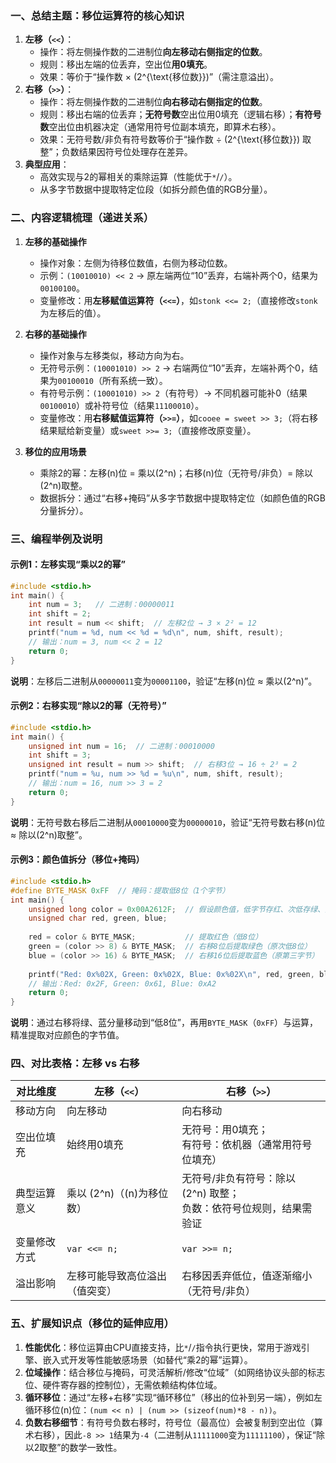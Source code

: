 ### 一、总结主题：移位运算符的核心知识
1. **左移（`<<`）**：
   - 操作：将左侧操作数的二进制位**向左移动右侧指定的位数**。
   - 规则：移出左端的位丢弃，空出位**用0填充**。
   - 效果：等价于“操作数 × \(2^{\text{移位数}}\)”（需注意溢出）。
2. **右移（`>>`）**：
   - 操作：将左侧操作数的二进制位**向右移动右侧指定的位数**。
   - 规则：移出右端的位丢弃；**无符号数**空出位用0填充（逻辑右移）；**有符号数**空出位由机器决定（通常用符号位副本填充，即算术右移）。
   - 效果：无符号数/非负有符号数等价于“操作数 ÷ \(2^{\text{移位数}}\) 取整”；负数结果因符号位处理存在差异。
3. **典型应用**：
   - 高效实现与2的幂相关的乘除运算（性能优于`*`/`/`）。
   - 从多字节数据中提取特定位段（如拆分颜色值的RGB分量）。


### 二、内容逻辑梳理（递进关系）
1. **左移的基础操作**
   - 操作对象：左侧为待移位数值，右侧为移动位数。
   - 示例：`(10010010) << 2` → 原左端两位“10”丢弃，右端补两个0，结果为`00100100`。
   - 变量修改：用**左移赋值运算符（`<<=`）**，如`stonk <<= 2;`（直接修改`stonk`为左移后的值）。

2. **右移的基础操作**
   - 操作对象与左移类似，移动方向为右。
   - 无符号示例：`(10001010) >> 2` → 右端两位“10”丢弃，左端补两个0，结果为`00100010`（所有系统一致）。
   - 有符号示例：`(10001010) >> 2`（有符号）→ 不同机器可能补0（结果`00100010`）或补符号位（结果`11100010`）。
   - 变量修改：用**右移赋值运算符（`>>=`）**，如`cooee = sweet >> 3;`（将右移结果赋给新变量）或`sweet >>= 3;`（直接修改原变量）。

3. **移位的应用场景**
   - 乘除2的幂：左移\(n\)位 = 乘以\(2^n\)；右移\(n\)位（无符号/非负）= 除以\(2^n\)取整。
   - 数据拆分：通过“右移+掩码”从多字节数据中提取特定位（如颜色值的RGB分量拆分）。


### 三、编程举例及说明
#### 示例1：左移实现“乘以2的幂”
```c
#include <stdio.h>
int main() {
    int num = 3;   // 二进制：00000011
    int shift = 2;
    int result = num << shift;  // 左移2位 → 3 × 2² = 12
    printf("num = %d, num << %d = %d\n", num, shift, result);
    // 输出：num = 3, num << 2 = 12
    return 0;
}
```
**说明**：左移后二进制从`00000011`变为`00001100`，验证“左移\(n\)位 ≈ 乘以\(2^n\)”。


#### 示例2：右移实现“除以2的幂（无符号）”
```c
#include <stdio.h>
int main() {
    unsigned int num = 16;  // 二进制：00010000
    int shift = 3;
    unsigned int result = num >> shift;  // 右移3位 → 16 ÷ 2³ = 2
    printf("num = %u, num >> %d = %u\n", num, shift, result);
    // 输出：num = 16, num >> 3 = 2
    return 0;
}
```
**说明**：无符号数右移后二进制从`00010000`变为`00000010`，验证“无符号数右移\(n\)位 ≈ 除以\(2^n\)取整”。


#### 示例3：颜色值拆分（移位+掩码）
```c
#include <stdio.h>
#define BYTE_MASK 0xFF  // 掩码：提取低8位（1个字节）
int main() {
    unsigned long color = 0x00A2612F;  // 假设颜色值，低字节存红、次低存绿、第三字节存蓝
    unsigned char red, green, blue;
    
    red = color & BYTE_MASK;           // 提取红色（低8位）
    green = (color >> 8) & BYTE_MASK;  // 右移8位后提取绿色（原次低8位）
    blue = (color >> 16) & BYTE_MASK;  // 右移16位后提取蓝色（原第三字节）
    
    printf("Red: 0x%02X, Green: 0x%02X, Blue: 0x%02X\n", red, green, blue);
    // 输出：Red: 0x2F, Green: 0x61, Blue: 0xA2
    return 0;
}
```
**说明**：通过右移将绿、蓝分量移动到“低8位”，再用`BYTE_MASK`（`0xFF`）与运算，精准提取对应颜色的字节值。


### 四、对比表格：左移 vs 右移
| 对比维度       | 左移（`<<`）| 右移（`>>`）|
|----------------|-----------------------------|-----------------------------|
| 移动方向       | 向左移动                     | 向右移动                     |
| 空出位填充     | 始终用0填充                  | 无符号：用0填充；<br>有符号：依机器（通常用符号位填充） |
| 典型运算意义   | 乘以 \(2^n\)（\(n\)为移位数） | 无符号/非负有符号：除以 \(2^n\) 取整；<br>负数：依符号位规则，结果需验证 |
| 变量修改方式   | `var <<= n;`                 | `var >>= n;`                 |
| 溢出影响       | 左移可能导致高位溢出（值突变） | 右移因丢弃低位，值逐渐缩小（无符号/非负） |


### 五、扩展知识点（移位的延伸应用）
1. **性能优化**：移位运算由CPU直接支持，比`*`/`/`指令执行更快，常用于游戏引擎、嵌入式开发等性能敏感场景（如替代“乘2的幂”运算）。
2. **位域操作**：结合移位与掩码，可灵活解析/修改“位域”（如网络协议头部的标志位、硬件寄存器的控制位），无需依赖结构体位域。
3. **循环移位**：通过“左移+右移”实现“循环移位”（移出的位补到另一端），例如左循环移位\(n\)位：`(num << n) | (num >> (sizeof(num)*8 - n))`。
4. **负数右移细节**：有符号负数右移时，符号位（最高位）会被复制到空出位（算术右移），因此`-8 >> 1`结果为`-4`（二进制从`11111000`变为`11111100`），保证“除以2取整”的数学一致性。